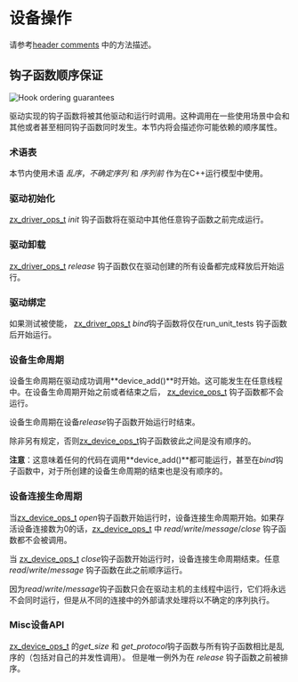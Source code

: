 <!---

# The Device ops

Please refer to the [header comments][device] for descriptions of the methods.

--->

# 设备操作

请参考[header comments][device] 中的方法描述。

<!---

## Hook ordering guarantees

![Hook ordering guarantees](/docs/images/zircon/ddk/driver-hook-ordering.png)

The hooks that a driver implements will be invoked by other drivers and by the
runtime. These invocations in some occasions may occur in parallel with
invocations of other or even the same hook. This section will describe the
ordering properties that you may rely on.

--->

## 钩子函数顺序保证

![Hook ordering guarantees](/docs/images/zircon/ddk/driver-hook-ordering.png)

驱动实现的钩子函数将被其他驱动和运行时调用。这种调用在一些使用场景中会和其他或者甚至相同钩子函数同时发生。本节内将会描述你可能依赖的顺序属性。

<!---

### Terminology

This section uses the terms *unsequenced*, *indeterminately sequenced*, and
*sequenced before* as they are used in the C++ execution model.

--->

### 术语表

本节内使用术语 *乱序*，*不确定序列* 和 *序列前* 作为在C++运行模型中使用。

<!---

### Driver Initialization

The [zx_driver_ops_t][driver] *init* hook will execute completely before any other
hooks for that driver.

--->

### 驱动初始化

 [zx_driver_ops_t][driver] *init* 钩子函数将在驱动中其他任意钩子函数之前完成运行。

<!---

### Driver Teardown

The [zx_driver_ops_t][driver] *release* hook will begin execution only after all
devices created by this driver have been released.

--->

### 驱动卸载

[zx_driver_ops_t][driver] *release* 钩子函数仅在驱动创建的所有设备都完成释放后开始运行。

<!---

### Driver Bind

If tests are enabled, the [zx_driver_ops_t][driver] *bind* hook will begin execution only after the
run_unit_tests hook.

--->

### 驱动绑定

如果测试被使能， [zx_driver_ops_t][driver] *bind*钩子函数将仅在run_unit_tests 钩子函数后开始运行。

<!---

### Device Lifecycle

The device lifecycle begins when some driver successfully invokes **device_add()**. This may
occur on any thread. No [zx_device_ops_t][device] hooks will run before the
device's lifecycle has begun or after it has ended.

The device lifecycle ends when the device's *release* hook has begun executing.

The [zx_device_ops_t][device] hooks are unsequenced with respect to each other
unless otherwise specified.

**Note**: This means that any code that occurs after a call to **device_add()**, even in *bind* hooks,
is unsequenced with respect to the end of the created device's lifecycle.

--->

### 设备生命周期

设备生命周期在驱动成功调用**device_add()**时开始。这可能发生在任意线程中。在设备生命周期开始之前或者结束之后， [zx_device_ops_t][device] 钩子函数都不会运行。

设备生命周期在设备*release*钩子函数开始运行时结束。

除非另有规定，否则[zx_device_ops_t][device]钩子函数彼此之间是没有顺序的。

**注意**：这意味着任何的代码在调用**device_add()**都可能运行，甚至在*bind*钩子函数中，对于所创建的设备生命周期的结束也是没有顺序的。

<!---

### Device Connection Lifecycle

A device connection lifecycle begins when the [zx_device_ops_t][device] *open* hook begins
executing. None of the [zx_device_ops_t][device] *read*/*write*/*message*/*close* hooks
will be invoked if the number of alive device connections is 0.

A device connection lifecycle ends when the [zx_device_ops_t][device] *close* hook
begins executing. Any execution of *read*/*write*/*message* hooks is sequenced before
this.

Since the *read*/*write*/*message* hooks only execute on the driver host's main thread,
they will never be executed concurrently but the processing of outstanding requests from
different connections will be indeterminately sequenced.

--->

### 设备连接生命周期

当[zx_device_ops_t][device] *open*钩子函数开始运行时，设备连接生命周期开始。如果存活设备连接数为0的话，[zx_device_ops_t][device] 中 *read*/*write*/*message*/*close* 钩子函数都不会被调用。

当 [zx_device_ops_t][device] *close*钩子函数开始运行时，设备连接生命周期结束。任意*read*/*write*/*message* 钩子函数在此之前顺序运行。

因为*read*/*write*/*message*钩子函数只会在驱动主机的主线程中运行，它们将永远不会同时运行，但是从不同的连接中的外部请求处理将以不确定的序列执行。

<!---

### Misc Device APIs

The [zx_device_ops_t][device] *get_size* and *get_protocol* hooks are
unsequenced with respect to all hooks (including concurrent invocations of themselves).
The one exception to this is that they are sequenced before the *release* hook.

--->

### Misc设备API

[zx_device_ops_t][device] 的*get_size* 和 *get_protocol*钩子函数与所有钩子函数相比是乱序的（包括对自己的并发性调用）。
但是唯一例外为在 *release* 钩子函数之前被排序。

[device]: /src/lib/ddk/include/lib/ddk/device.h
[driver]: /src/lib/ddk/include/lib/ddk/driver.h

